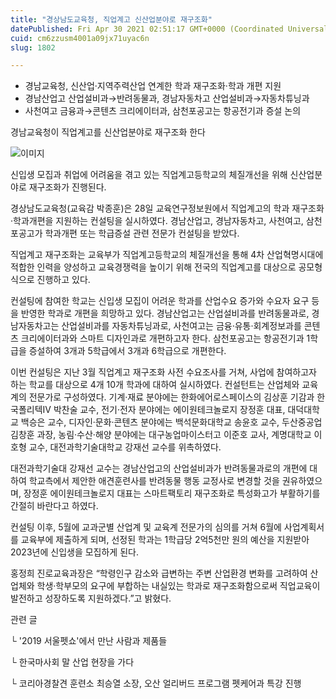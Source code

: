 ```yaml
---
title: "경상남도교육청, 직업계고 신산업분야로 재구조화"
datePublished: Fri Apr 30 2021 02:51:17 GMT+0000 (Coordinated Universal Time)
cuid: cm6zzusm4001a09jx71uyac6n
slug: 1802

---
```



- 경남교육청, 신산업·지역주력산업 연계한 학과 재구조화·학과 개편 지원
- 경남산업고 산업설비과→반려동물과, 경남자동차고 산업설비과→자동차튜닝과
- 사천여고 금융과→콘텐츠 크리에이터과, 삼천포공고는 항공전기과 증설 논의

경남교육청이 직업계고를 신산업분야로 재구조화 한다

![이미지](https://cdn.hashnode.com/res/hashnode/image/upload/v1739248841647/d0cab835-6bb0-41f2-85b7-d944a40e9628.jpeg)

신입생 모집과 취업에 어려움을 겪고 있는 직업계고등학교의 체질개선을 위해 신산업분야로 재구조화가 진행된다.

경상남도교육청(교육감 박종훈)은 28일 교육연구정보원에서 직업계고의 학과 재구조화·학과개편을 지원하는 컨설팅을 실시하였다. 경남산업고, 경남자동차고, 사천여고, 삼천포공고가 학과개편 또는 학급증설 관련 전문가 컨설팅을 받았다.

직업계고 재구조화는 교육부가 직업계고등학교의 체질개선을 통해 4차 산업혁명시대에 적합한 인력을 양성하고 교육경쟁력을 높이기 위해 전국의 직업계고를 대상으로 공모형식으로 진행하고 있다.

컨설팅에 참여한 학교는 신입생 모집이 어려운 학과를 산업수요 증가와 수요자 요구 등을 반영한 학과로 개편을 희망하고 있다. 경남산업고는 산업설비과를 반려동물과로, 경남자동차고는 산업설비과를 자동차튜닝과로, 사천여고는 금융·유통·회계정보과를 콘텐츠 크리에이터과와 스마트 디자인과로 개편하고자 한다. 삼천포공고는 항공전기과 1학급을 증설하여 3개과 5학급에서 3개과 6학급으로 개편한다.

이번 컨설팅은 지난 3월 직업계고 재구조화 사전 수요조사를 거쳐, 사업에 참여하고자 하는 학교를 대상으로 4개 10개 학과에 대하여 실시하였다. 컨설턴트는 산업체와 교육계의 전문가로 구성하였다. 기계·재료 분야에는 한화에어로스페이스의 김상훈 기감과 한국폴리텍Ⅳ 박찬술 교수, 전기·전자 분야에는 에이원테크놀로지 장정훈 대표, 대덕대학교 백승은 교수, 디자인·문화·콘텐츠 분야에는 백석문화대학교 송윤호 교수, 두산중공업 김창훈 과장, 농림·수산·해양 분야에는 대구농업마이스터고 이준호 교사, 계명대학교 이호형 교수, 대전과학기술대학교 강재선 교수를 위촉하였다.

대전과학기술대 강재선 교수는 경남산업고의 산업설비과가 반려동물과로의 개편에 대하여 학교측에서 제안한 애견훈련사를 반려동물 행동 교정사로 변경할 것을 권유하였으며, 장정훈 에이원테크놀로지 대표는 스마트팩토리 재구조화로 특성화고가 부활하기를 간절히 바란다고 하였다.

컨설팅 이후, 5월에 교과군별 산업계 및 교육계 전문가의 심의를 거쳐 6월에 사업계획서를 교육부에 제출하게 되며, 선정된 학과는 1학급당 2억5천만 원의 예산을 지원받아 2023년에 신입생을 모집하게 된다.

홍정희 진로교육과장은 “학령인구 감소와 급변하는 주변 산업환경 변화를 고려하여 산업체와 학생·학부모의 요구에 부합하는 내실있는 학과로 재구조화함으로써 직업교육이 발전하고 성장하도록 지원하겠다.”고 밝혔다.

관련 글

└ '2019 서울펫쇼'에서 만난 사람과 제품들

└ 한국마사회 말 산업 현장을 가다

└ 코리아경찰견 훈련소 최승열 소장, 오산 얼리버드 프로그램 펫케어과 특강 진행